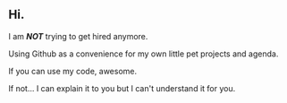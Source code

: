 ## Hi.

I am <i><b>NOT</b></i> trying to get hired anymore.

Using Github as a convenience for my own little pet projects and agenda.

If you can use my code, awesome.

If not...
I can explain it to you but I can't understand it for you.

<!--
**StatsDude/StatsDude** is a ✨ _special_ ✨ repository because its `README.md` (this file) appears on your GitHub profile.

Here are some ideas to get you started:

- 🔭 I’m currently working on ...
- 🌱 I’m currently learning ...
- 👯 I’m looking to collaborate on ...
- 🤔 I’m looking for help with ...
- 💬 Ask me about ...
- 📫 How to reach me: ...
- 😄 Pronouns: ...
- ⚡ Fun fact: ...
-->
